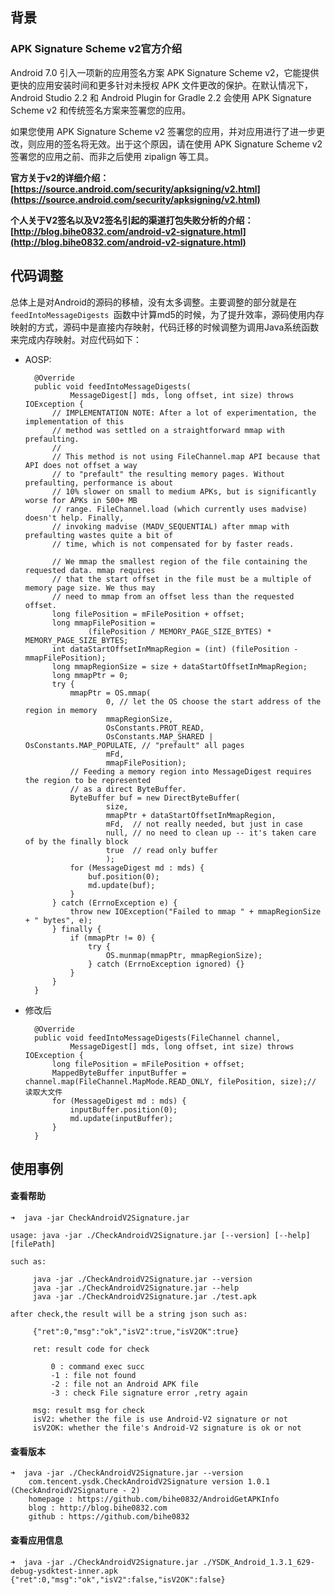 ## 背景

### APK Signature Scheme v2官方介绍

Android 7.0 引入一项新的应用签名方案 APK Signature Scheme v2，它能提供更快的应用安装时间和更多针对未授权 APK 文件更改的保护。在默认情况下，Android Studio 2.2 和 Android Plugin for Gradle 2.2 会使用 APK Signature Scheme v2 和传统签名方案来签署您的应用。

如果您使用 APK Signature Scheme v2 签署您的应用，并对应用进行了进一步更改，则应用的签名将无效。出于这个原因，请在使用 APK Signature Scheme v2 签署您的应用之前、而非之后使用 zipalign 等工具。

**官方关于v2的详细介绍：[https://source.android.com/security/apksigning/v2.html](https://source.android.com/security/apksigning/v2.html)**

**个人关于V2签名以及V2签名引起的渠道打包失败分析的介绍：[http://blog.bihe0832.com/android-v2-signature.html](http://blog.bihe0832.com/android-v2-signature.html)**


## 代码调整

总体上是对Android的源码的移植，没有太多调整。主要调整的部分就是在`feedIntoMessageDigests `函数中计算md5的时候，为了提升效率，源码使用内存映射的方式，源码中是直接内存映射，代码迁移的时候调整为调用Java系统函数来完成内存映射。对应代码如下：


- AOSP:

		@Override
        public void feedIntoMessageDigests(
                MessageDigest[] mds, long offset, int size) throws IOException {
            // IMPLEMENTATION NOTE: After a lot of experimentation, the implementation of this
            // method was settled on a straightforward mmap with prefaulting.
            //
            // This method is not using FileChannel.map API because that API does not offset a way
            // to "prefault" the resulting memory pages. Without prefaulting, performance is about
            // 10% slower on small to medium APKs, but is significantly worse for APKs in 500+ MB
            // range. FileChannel.load (which currently uses madvise) doesn't help. Finally,
            // invoking madvise (MADV_SEQUENTIAL) after mmap with prefaulting wastes quite a bit of
            // time, which is not compensated for by faster reads.

            // We mmap the smallest region of the file containing the requested data. mmap requires
            // that the start offset in the file must be a multiple of memory page size. We thus may
            // need to mmap from an offset less than the requested offset.
            long filePosition = mFilePosition + offset;
            long mmapFilePosition =
                    (filePosition / MEMORY_PAGE_SIZE_BYTES) * MEMORY_PAGE_SIZE_BYTES;
            int dataStartOffsetInMmapRegion = (int) (filePosition - mmapFilePosition);
            long mmapRegionSize = size + dataStartOffsetInMmapRegion;
            long mmapPtr = 0;
            try {
                mmapPtr = OS.mmap(
                        0, // let the OS choose the start address of the region in memory
                        mmapRegionSize,
                        OsConstants.PROT_READ,
                        OsConstants.MAP_SHARED | OsConstants.MAP_POPULATE, // "prefault" all pages
                        mFd,
                        mmapFilePosition);
                // Feeding a memory region into MessageDigest requires the region to be represented
                // as a direct ByteBuffer.
                ByteBuffer buf = new DirectByteBuffer(
                        size,
                        mmapPtr + dataStartOffsetInMmapRegion,
                        mFd,  // not really needed, but just in case
                        null, // no need to clean up -- it's taken care of by the finally block
                        true  // read only buffer
                        );
                for (MessageDigest md : mds) {
                    buf.position(0);
                    md.update(buf);
                }
            } catch (ErrnoException e) {
                throw new IOException("Failed to mmap " + mmapRegionSize + " bytes", e);
            } finally {
                if (mmapPtr != 0) {
                    try {
                        OS.munmap(mmapPtr, mmapRegionSize);
                    } catch (ErrnoException ignored) {}
                }
            }
        }

- 修改后


 		@Override
        public void feedIntoMessageDigests(FileChannel channel,
                MessageDigest[] mds, long offset, int size) throws IOException {
            long filePosition = mFilePosition + offset;
            MappedByteBuffer inputBuffer = channel.map(FileChannel.MapMode.READ_ONLY, filePosition, size);// 读取大文件    
            for (MessageDigest md : mds) {
            	inputBuffer.position(0);
                md.update(inputBuffer);
            }
        }
        
## 使用事例

#### 查看帮助

	➜  java -jar CheckAndroidV2Signature.jar

	usage: java -jar ./CheckAndroidV2Signature.jar [--version] [--help] [filePath]
	
	such as:
	
		 java -jar ./CheckAndroidV2Signature.jar --version
		 java -jar ./CheckAndroidV2Signature.jar --help
		 java -jar ./CheckAndroidV2Signature.jar ./test.apk
	
	after check,the result will be a string json such as:
	
		 {"ret":0,"msg":"ok","isV2":true,"isV2OK":true}
	
		 ret: result code for check
	
			 0 : command exec succ
			 -1 : file not found
			 -2 : file not an Android APK file
			 -3 : check File signature error ,retry again
	
		 msg: result msg for check
		 isV2: whether the file is use Android-V2 signature or not
		 isV2OK: whether the file's Android-V2 signature is ok or not
			
			
#### 查看版本

	➜  java -jar ./CheckAndroidV2Signature.jar --version
		com.tencent.ysdk.CheckAndroidV2Signature version 1.0.1 (CheckAndroidV2Signature - 2)
		homepage : https://github.com/bihe0832/AndroidGetAPKInfo
		blog : http://blog.bihe0832.com
		github : https://github.com/bihe0832
		
#### 查看应用信息

	➜  java -jar ./CheckAndroidV2Signature.jar ./YSDK_Android_1.3.1_629-debug-ysdktest-inner.apk
	{"ret":0,"msg":"ok","isV2":false,"isV2OK":false}
		

